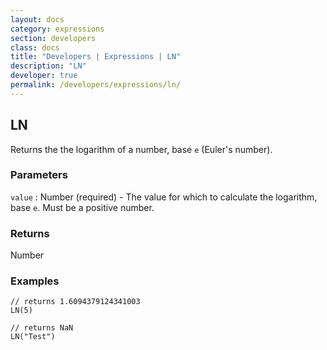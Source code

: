 ```yaml
---
layout: docs
category: expressions
section: developers
class: docs
title: "Developers | Expressions | LN"
description: "LN"
developer: true
permalink: /developers/expressions/ln/
---
```


## LN

Returns the the logarithm of a number, base `e` (Euler's number).

### Parameters
`value` : Number (required) - The value for which to calculate the logarithm, base `e`. Must be a positive number.

### Returns
Number

### Examples
```
// returns 1.6094379124341003
LN(5)
```

```
// returns NaN
LN("Test")
```